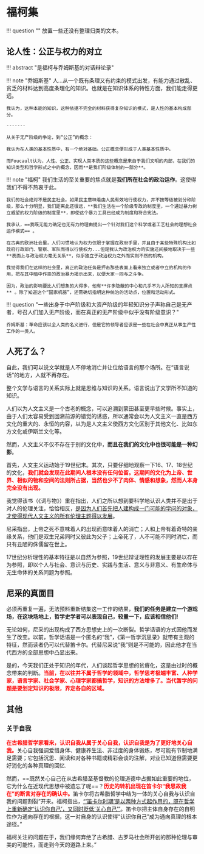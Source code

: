 # 福柯集

!!! question ""
    放置一些还没有整理归类的文本。

## 论人性：公正与权力的对立

!!! abstract "是福柯与乔姆斯基的对话辩论录"

!!! note "乔姆斯基"
    人...从一个既有条理又有约束的模式出发，有能力通过散乱、贫乏的材料达到高度条理化的知识。也就是在知识体系的特性方面，我们能走得更远。

    我认为，这种本能的知识，这种依据不完全的材料获得复杂知识的模式，是人性的基本构成部分。

    -------

    从关于无产阶级的争论，到“公正”的概念：

    我认为在人类的基本性质中，有一个绝对基础。公正概念便形成于人类基本性质中。

    而Foucault认为，人性、公正、实现人类本质的这些概念是来自于我们文明的内部，在我们的知识类型和哲学形式之中的概念，因而**是我们阶级体制的一部分**。

!!! note "福柯"
    我们生活的至关重要的焦点就是**我们所在社会的政治运作**。这使得我们不得不热衷于此。

    我们的社会绝对不是民主社会。如果民主意味着由人民有效地行使权力，并不按等级被划分称阶级，那么十分明显，我们距离此还很远，**我们生活在一个阶级专政的制度里，一个通过暴力树立威望的权力阶级的制度里**，即使这个暴力工具已经成为制度和符合宪法。

    我承认，==我既无能力确定也无有力的理由提出一个针对我们这个科学或者工艺社会的理想社会运作模式== 。

    在古典的欧洲社会里，人们习惯地认为权力仅限于掌握在政府手里，并且由于某些特殊机构比如政府行政部门、警察、军队而得以行使权力...但是我认为政治权力的实施还间接地取决于一些**表面上与政治权力毫无关系**，似乎独立于政治权力之外而实则不然的机构。

    我觉得我们在这样的社会里，真正的政治任务是抨击那些表面上看来独立或者中立的机构的作用，把在其中暗中作祟的政治暴力揭示出来，以便大家一同与之斗争。

    因为，政治的影响要比人们想象的大得多，他有**许多隐蔽的中心和几乎不为人所知的支撑点** 。除了知道这个“国家机器”，还需确切指明这种统治的活动点，位置和活动形式。


!!! question "一些出身于中产阶级和大资产阶级的年轻知识分子声称自己是无产者，号召人们加入无产阶级，而在真正的无产阶级中似乎没有阶级意识？"

    乔姆斯基：革命应该以全人类的名义进行，但是它的领导者应该是一些在社会中真正从事生产性工作的一类人。

## 人死了么？

自此，我们可以说文学就是人不停地消亡并让位给语言的那个场所。在“语言说话”的地方，人就不再存在。

整个文学与语言的关系实际上就是思维与知识的关系。语言说出了文学所不知道的知识。

人们以为人文主义是一个古老的概念，可以追溯到蒙田甚至更早些时候。事实上，由于人们太容易受到回溯前源的错觉的诱惑，所以通常会以为人文主义一直是西方文化的重大的、永恒的内容，以为是人文主义使西方文化区别于其他文化、比如东方文化或伊斯兰文化等。

然而，人文主义不仅不存在于别的文化中，**而且在我们的文化中也很可能是一种幻影**。

首先，人文主义运动始于19世纪末。其次，只要仔细地观察一下16、17、18世纪的文化，<span style="color:red;font-weight:bold">我们就会发现在此期间人根本没有任何位留。这期间的文化为上帝、世界、相似的物和空间的法则所占据，当然也少不了肉体、情感和想象，然而人本身完全没有出现。</span>

我觉得该书（《词与物》）重在指出，人们之所以想到要科学地认识人类并不是出于对人的伦理关注，恰恰相反，<u>是因为人们首先把人建构成一门可能的学问的对象，才使得现代人文主义的所有伦理主题得以发展</u>。

尼采指出，上帝之死不意味着人的出现而意味着人的消亡；人和上帝有着奇特的亲缘关系，他们是双生兄弟同时又彼此为父子；上帝死了，人不可能不同时消亡，而只有丑陋的侏儒留在世上。

17世纪分析理性的基本特征是以自然为参照，19世纪辩证理性的发展主要是以存在为参照，即以个人与社会、意识与历史、实践与生活、意义与非意义、有生命体与无生命体的关系同题为参照。

## 尼采的真面目

必须再重复一遍，无法预料重新结集这一工作的结果，**我们的任务是建立一个游戏场，在这块场地上，哲学史学者可以表现自己，较量一下，应该相信他们!**

无论如何，尼采的出现构成了西方思想史上的一次断裂。哲学话语的方式因他而发生了改变。以前，哲学话语是一个匿名的“我”，《第一哲学沉思录》就带有主观的特征，然而读者仍可以代替笛卡尔。代替尼采说“我”则是不可能的，因此他才在当代西方的全部思想中凸显出来。

是的，今天我们正处于知识的年代，人们谈起哲学思想的贫瘠化，这是由过时的概念带来的判断。<span style="color:red;font-weight:bold">当前，在以往并不属于哲学的领域中，哲学思考极端丰富、人种学家，语言学家、社会学家、心理学家都搞哲学，知识的方法增多了。当代暂学的问题是要划定知识的极限，界定各自的区域。</span>

## 其他

### 关于自我

<span style="color:red;font-weight:bold">在古希腊哲学家看来，认识自我从属于关心自我，认识自我是为了更好地关心自我。</span>关心自我强调爱惜身体、健康养生法、非过度的身体锻炼，尽可能有节制地满足需要；它包括沉思、阅读和对各种书籍或精彩会谈的注解，对业已知道但需要更好消化的各种真理的回忆.

然而，==既然关心自己在从古希腊至基督教的伦理道德中占据如此重要的地位，它为什么在近现代思想中被遗忘了呢==？<span style="color:red;font-weight:bold">历史的转机出现在笛卡尔“我思故我在”的断言对存在的确认中。</span>笛卡尔将古希腊哲学中结为一体的关心自我与认识自我的问题割裂”开来。福柯指出，<u>“‘笛卡尔时期’是以两种方式起作用的，既在哲学上重新确定‘认识你自己’，又同时贬低‘关心自己’”</u>。笛卡尔把主体自身存在的自明性作为通向存在的根据，这一对自身的认识使得“认识你自己”成为通向真理的根本途径。”

福柯关注的问题在于，我们缘何弃绝了古希腊、古罗马社会所开创的那种伦理与审美的可能性，而走到今天的道路上来。”

